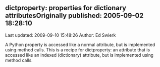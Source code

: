 ## dictproperty: properties for dictionary attributesOriginally published: 2005-09-02 18:28:10 
Last updated: 2009-09-10 15:48:26 
Author: Ed Swierk 
 
A Python property is accessed like a normal attribute, but is implemented using method calls.  This is a recipe for dictproperty: an attribute that is accessed like an indexed (dictionary) attribute, but is implemented using method calls.